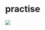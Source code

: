 # practise

![](https://upload.wikimedia.org/wikipedia/commons/e/eb/Ash_Tree_-_geograph.org.uk_-_590710.jpg)
